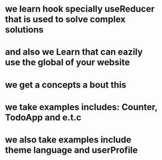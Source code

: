 # we learn hook specially useReducer that is used to solve complex solutions
# and also we Learn that can eazily use the global of your website
# we get a concepts a bout this
# we take examples includes: Counter, TodoApp and e.t.c
# we also take examples include theme language and userProfile